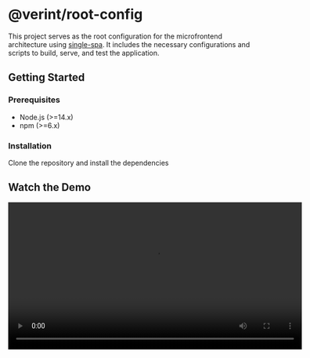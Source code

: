 # @verint/root-config

This project serves as the root configuration for the microfrontend architecture using [single-spa](https://single-spa.js.org/). It includes the necessary configurations and scripts to build, serve, and test the application.

## Getting Started

### Prerequisites
- Node.js (>=14.x)
- npm (>=6.x)

### Installation
Clone the repository and install the dependencies

## Watch the Demo

<video width="600" controls>
  <source src="assets/demo.mp4" type="video/mp4">
  Your browser does not support the video tag.
</video>